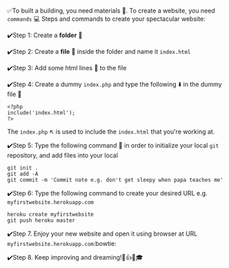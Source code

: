 :white_check_mark:To built a building, you need materials :bank:. To create a website, you need `commands` :computer:
Steps and commands to create your spectacular website:


:heavy_check_mark:Step 1: Create a __folder__ :file_folder:

:heavy_check_mark:Step 2: Create a __file__ :page_with_curl: inside the folder and name it `index.html`

:heavy_check_mark:Step 3: Add some html lines :straight_ruler: to the file

:heavy_check_mark:Step 4: Create a dummy `index.php` and type the following :arrow_down: in the dummy file :page_with_curl:
```
<?php
include('index.html');
?>
```
The `index.php` :arrow_upper_left: is used to include the `index.html` that you're working at.

:heavy_check_mark:Step 5: Type the following command :memo: in order to initialize your local `git` repository, and add files into your local
 ```
 git init . 
 git add -A
 git commit -m 'Commit note e.g. don't get sleepy when papa teaches me'
 ```
 
 :heavy_check_mark:Step 6: Type the following command to create your desired URL e.g. `myfirstwebsite.herokuapp.com`
 ```
 heroku create myfirstwebsite
 git push heroku master
 ```
 
 :heavy_check_mark:Step 7. Enjoy your new website and open it using browser at URL `myfirstwebsite.herokuapp.com`:bowtie:
 
 :heavy_check_mark:Step 8. Keep improving and dreaming!:star2::+1::sparkles::mortar_board:
